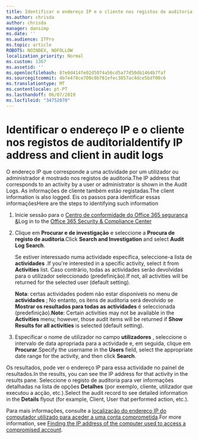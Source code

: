 ```yaml
---
title: Identificar o endereço IP e o cliente nos registos de auditoria
ms.author: chrisda
author: chrisda
manager: dansimp
ms.date: ''
ms.audience: ITPro
ms.topic: article
ROBOTS: NOINDEX, NOFOLLOW
localization_priority: Normal
ms.custom: 1367
ms.assetid: ''
ms.openlocfilehash: 87e0d414fe02d5074a56cd5a77d50db1464b7faf
ms.sourcegitcommit: 4b7e478ce700c0b781efec3857ac4dce5bdf00c6
ms.translationtype: MT
ms.contentlocale: pt-PT
ms.lasthandoff: 06/07/2019
ms.locfileid: "34752070"
---
```

# <a name="identify-ip-address-and-client-in-audit-logs"></a><span data-ttu-id="6faf2-102">Identificar o endereço IP e o cliente nos registos de auditoria</span><span class="sxs-lookup"><span data-stu-id="6faf2-102">Identify IP address and client in audit logs</span></span>

<span data-ttu-id="6faf2-103">O endereço IP que corresponde a uma actividade por um utilizador ou administrador é mostrado nos registos de auditoria.</span><span class="sxs-lookup"><span data-stu-id="6faf2-103">The IP address that corresponds to an activity by a user or administrator is shown in the Audit Logs.</span></span> <span data-ttu-id="6faf2-104">As informações de cliente também estão registadas.</span><span class="sxs-lookup"><span data-stu-id="6faf2-104">The client information is also logged.</span></span> <span data-ttu-id="6faf2-105">Eis os passos para identificar essas informações</span><span class="sxs-lookup"><span data-stu-id="6faf2-105">Here are the steps to identifying such information</span></span>

1. <span data-ttu-id="6faf2-106">Inicie sessão para o [Centro de conformidade do Office 365 segurança &](https://protection.office.com/)</span><span class="sxs-lookup"><span data-stu-id="6faf2-106">Log in to the [Office 365 Security & Compliance Center](https://protection.office.com/)</span></span>

2. <span data-ttu-id="6faf2-107">Clique em **Procurar e de investigação** e seleccione a **Procura de registo de auditoria**.</span><span class="sxs-lookup"><span data-stu-id="6faf2-107">Click **Search and Investigation** and select **Audit Log Search**.</span></span>

   <span data-ttu-id="6faf2-108">Se estiver interessado numa actividade específica, seleccione-a lista de **actividades** .</span><span class="sxs-lookup"><span data-stu-id="6faf2-108">If you're interested in a specific activity, select it from **Activities** list.</span></span> <span data-ttu-id="6faf2-109">Caso contrário, todas as actividades serão devolvidas para o utilizador seleccionado (predefinição).</span><span class="sxs-lookup"><span data-stu-id="6faf2-109">If not, all activities will be returned for the selected user (default setting).</span></span>

   <span data-ttu-id="6faf2-110">**Nota**: certas actividades podem não estar disponíveis no menu de **actividades** ; No entanto, os itens de auditoria será devolvido se **Mostrar os resultados para todas as actividades** é seleccionada (predefinição).</span><span class="sxs-lookup"><span data-stu-id="6faf2-110">**Note**: Certain activities may not be available in the **Activities** menu; however, those audit items will be returned if **Show Results for all activities** is selected (default setting).</span></span>

3. <span data-ttu-id="6faf2-111">Especificar o nome de utilizador no campo **utilizadores** , seleccione o intervalo de data apropriada para a actividade e, em seguida, clique em **Procurar**.</span><span class="sxs-lookup"><span data-stu-id="6faf2-111">Specify the username in the **Users** field, select the appropriate date range for the activity, and then click **Search**.</span></span>

<span data-ttu-id="6faf2-112">Os resultados, pode ver o endereço IP para essa actividade no painel de resultados.</span><span class="sxs-lookup"><span data-stu-id="6faf2-112">In the results, you can see the IP address for that activity in the results pane.</span></span> <span data-ttu-id="6faf2-113">Seleccione o registo de auditoria para ver informações detalhadas na lista de opções **Detalhes** (por exemplo, cliente, utilizador que executou a acção, etc.).</span><span class="sxs-lookup"><span data-stu-id="6faf2-113">Select the audit record to see detailed information in the **Details** flyout (for example, Client, User that performed action, etc.).</span></span>

<span data-ttu-id="6faf2-114">Para mais informações, consulte a [localização do endereço IP do computador utilizado para aceder a uma conta comprometida](https://docs.microsoft.com/office365/securitycompliance/auditing-troubleshooting-scenarios#finding-the-ip-address-of-the-computer-used-to-access-a-compromised-account).</span><span class="sxs-lookup"><span data-stu-id="6faf2-114">For more information, see [Finding the IP address of the computer used to access a compromised account](https://docs.microsoft.com/office365/securitycompliance/auditing-troubleshooting-scenarios#finding-the-ip-address-of-the-computer-used-to-access-a-compromised-account).</span></span>
